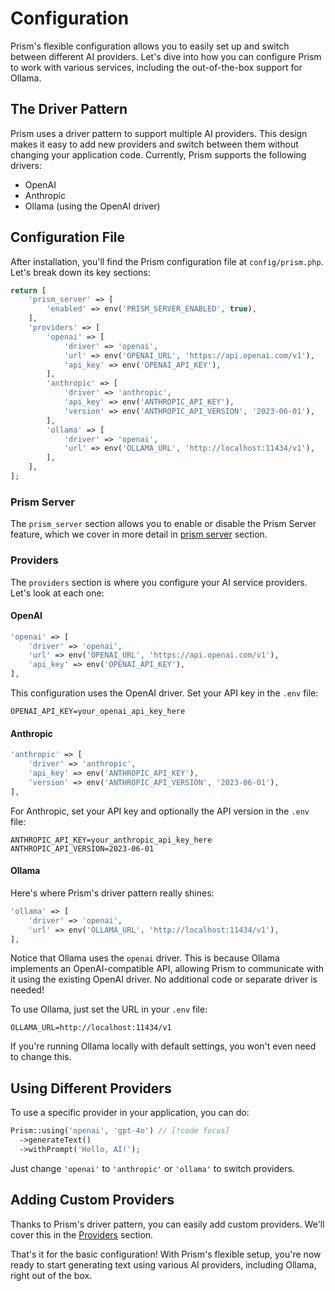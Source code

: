 # Configuration

Prism's flexible configuration allows you to easily set up and switch between different AI providers. Let's dive into how you can configure Prism to work with various services, including the out-of-the-box support for Ollama.

## The Driver Pattern

Prism uses a driver pattern to support multiple AI providers. This design makes it easy to add new providers and switch between them without changing your application code. Currently, Prism supports the following drivers:

- OpenAI
- Anthropic
- Ollama (using the OpenAI driver)

## Configuration File

After installation, you'll find the Prism configuration file at `config/prism.php`. Let's break down its key sections:

```php
return [
    'prism_server' => [
        'enabled' => env('PRISM_SERVER_ENABLED', true),
    ],
    'providers' => [
        'openai' => [
            'driver' => 'openai',
            'url' => env('OPENAI_URL', 'https://api.openai.com/v1'),
            'api_key' => env('OPENAI_API_KEY'),
        ],
        'anthropic' => [
            'driver' => 'anthropic',
            'api_key' => env('ANTHROPIC_API_KEY'),
            'version' => env('ANTHROPIC_API_VERSION', '2023-06-01'),
        ],
        'ollama' => [
            'driver' => 'openai',
            'url' => env('OLLAMA_URL', 'http://localhost:11434/v1'),
        ],
    ],
];
```

### Prism Server

The `prism_server` section allows you to enable or disable the Prism Server feature, which we cover in more detail in [prism server](prism-server) section.

### Providers

The `providers` section is where you configure your AI service providers. Let's look at each one:

#### OpenAI

```php
'openai' => [
    'driver' => 'openai',
    'url' => env('OPENAI_URL', 'https://api.openai.com/v1'),
    'api_key' => env('OPENAI_API_KEY'),
],
```

This configuration uses the OpenAI driver. Set your API key in the `.env` file:

```
OPENAI_API_KEY=your_openai_api_key_here
```

#### Anthropic

```php
'anthropic' => [
    'driver' => 'anthropic',
    'api_key' => env('ANTHROPIC_API_KEY'),
    'version' => env('ANTHROPIC_API_VERSION', '2023-06-01'),
],
```

For Anthropic, set your API key and optionally the API version in the `.env` file:

```
ANTHROPIC_API_KEY=your_anthropic_api_key_here
ANTHROPIC_API_VERSION=2023-06-01
```

#### Ollama

Here's where Prism's driver pattern really shines:

```php
'ollama' => [
    'driver' => 'openai',
    'url' => env('OLLAMA_URL', 'http://localhost:11434/v1'),
],
```

Notice that Ollama uses the `openai` driver. This is because Ollama implements an OpenAI-compatible API, allowing Prism to communicate with it using the existing OpenAI driver. No additional code or separate driver is needed!

To use Ollama, just set the URL in your `.env` file:

```
OLLAMA_URL=http://localhost:11434/v1
```

If you're running Ollama locally with default settings, you won't even need to change this.

## Using Different Providers

To use a specific provider in your application, you can do:

```php
Prism::using('openai', 'gpt-4o') // [!code focus]
  ->generateText()
  ->withPrompt('Hello, AI!');
```

Just change `'openai'` to `'anthropic'` or `'ollama'` to switch providers.

## Adding Custom Providers

Thanks to Prism's driver pattern, you can easily add custom providers. We'll cover this in the [Providers](/providers) section.

That's it for the basic configuration! With Prism's flexible setup, you're now ready to start generating text using various AI providers, including Ollama, right out of the box.
